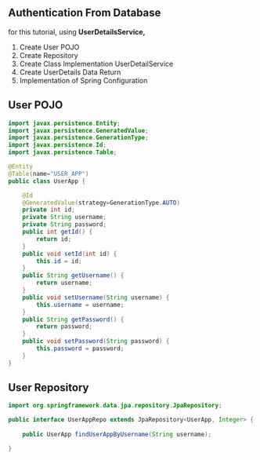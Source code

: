 ## Authentication From Database

for this tutorial, using **UserDetailsService,**

1. Create User POJO
2. Create Repository
3. Create Class Implementation UserDetailService
4. Create UserDetails Data Return
5. Implementation of Spring Configuration

## User POJO

```java
import javax.persistence.Entity;
import javax.persistence.GeneratedValue;
import javax.persistence.GenerationType;
import javax.persistence.Id;
import javax.persistence.Table;

@Entity
@Table(name="USER_APP")
public class UserApp {

    @Id
    @GeneratedValue(strategy=GenerationType.AUTO)
    private int id;
    private String username;
    private String password;
    public int getId() {
        return id;
    }
    public void setId(int id) {
        this.id = id;
    }
    public String getUsername() {
        return username;
    }
    public void setUsername(String username) {
        this.username = username;
    }
    public String getPassword() {
        return password;
    }
    public void setPassword(String password) {
        this.password = password;
    }
}
```

## User Repository

```java
import org.springframework.data.jpa.repository.JpaRepository;

public interface UserAppRepo extends JpaRepository<UserApp, Integer> {
	
	public UserApp findUserAppByUsername(String username);

}
```



